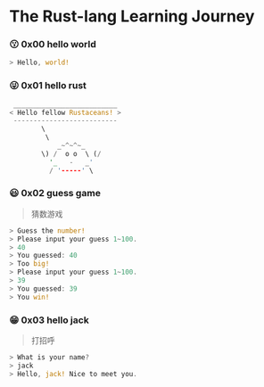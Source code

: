 # The Rust-lang Learning Journey
### 😗 0x00 hello world
```rust
> Hello, world!
```
### 😜 0x01 hello rust
```rust
 __________________________
< Hello fellow Rustaceans! >
 --------------------------
        \
         \
            _~^~^~_
        \) /  o o  \ (/
          '_   -   _'
          / '-----' \
```

### 😃 0x02 guess game
> 猜数游戏

```rust
> Guess the number!
> Please input your guess 1~100.
> 40
> You guessed: 40
> Too big!
> Please input your guess 1~100.
> 39
> You guessed: 39
> You win!
```

### 😁 0x03 hello jack
> 打招呼
```rust
> What is your name?
> jack
> Hello, jack! Nice to meet you.
```